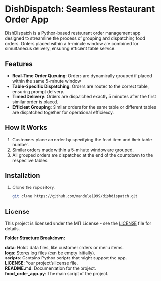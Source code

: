 # DishDispatch: Seamless Restaurant Order App

DishDispatch is a Python-based restaurant order management app designed to streamline the process of grouping and dispatching food orders. Orders placed within a 5-minute window are combined for simultaneous delivery, ensuring efficient table service.

## Features

- **Real-Time Order Queuing**: Orders are dynamically grouped if placed within the same 5-minute window.
- **Table-Specific Dispatching**: Orders are routed to the correct table, ensuring prompt delivery.
- **Timed Delivery**: Orders are dispatched exactly 5 minutes after the first similar order is placed.
- **Efficient Grouping**: Similar orders for the same table or different tables are dispatched together for operational efficiency.

## How It Works

1. Customers place an order by specifying the food item and their table number.
2. Similar orders made within a 5-minute window are grouped.
3. All grouped orders are dispatched at the end of the countdown to the respective tables.

## Installation

1. Clone the repository:
   ```bash
   git clone https://github.com/mandele1999/dishdispatch.git

## License

This project is licensed under the MIT License - see the [LICENSE](LICENSE.txt) file for details.

**Folder Structure Breakdown:**

**data**: Holds data files, like customer orders or menu items.\
**logs**: Stores log files (can be empty initially).\
**scripts**: Contains Python scripts that might support the app.\
**LICENSE**: Your project’s license file.\
**README.md**: Documentation for the project.\
**food_order_app.py**: The main script of the project.
